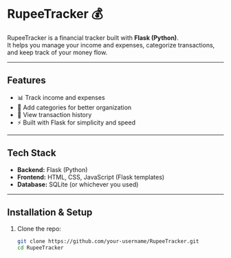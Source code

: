 # RupeeTracker 💰

RupeeTracker is a financial tracker built with **Flask (Python)**.  
It helps you manage your income and expenses, categorize transactions, and keep track of your money flow.  

---

## Features
- 📊 Track income and expenses  
- 📝 Add categories for better organization  
- 📅 View transaction history  
- ⚡ Built with Flask for simplicity and speed  

---

## Tech Stack
- **Backend:** Flask (Python)  
- **Frontend:** HTML, CSS, JavaScript (Flask templates)  
- **Database:** SQLite (or whichever you used)  

---

## Installation & Setup

1. Clone the repo:  
   ```bash
   git clone https://github.com/your-username/RupeeTracker.git
   cd RupeeTracker
